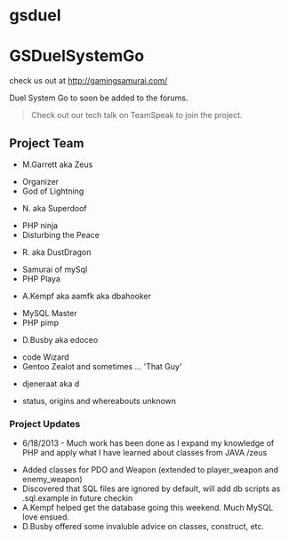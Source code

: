 gsduel
======

# GSDuelSystemGo #

check us out at http://gamingsamurai.com/

Duel System Go to soon be added to the forums.

> Check out our tech talk on TeamSpeak to join the project.

## Project Team ##

* M.Garrett aka Zeus
 + Organizer
 + God of Lightning
* N. aka Superdoof
 + PHP ninja
 + Disturbing the Peace
* R. aka DustDragon
 + Samurai of mySql
 + PHP Playa
* A.Kempf aka aamfk aka dbahooker
 + MySQL Master
 + PHP pimp
* D.Busby aka edoceo
 + code Wizard
 + Gentoo Zealot and sometimes ... 'That Guy'
* djeneraat aka d
 + status, origins and whereabouts unknown

### Project Updates ###

* 6/18/2013 - Much work has been done as I expand my knowledge of PHP and apply what I have learned about classes from JAVA /zeus
 + Added classes for PDO and Weapon (extended to player_weapon and enemy_weapon)
 + Discovered that SQL files are ignored by default, will add db scripts as .sql.example in future checkin
 + A.Kempf helped get the database going this weekend. Much MySQL love ensued.
 + D.Busby offered some invaluble advice on classes, construct, etc.
